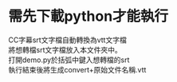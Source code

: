 <h1>需先下載python才能執行</h1>
CC字幕srt文字檔自動轉換為vtt文字檔</br>
將想轉檔srt文字檔放入本文件夾中。</br>
打開demo.py於括弧中鍵入想轉檔的srt</br>
執行結束後將生成convert+原始文件名稱.vtt

